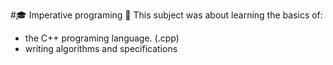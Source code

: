 #🎓 Imperative programing
📘 This subject was about learning the basics of:
 - the C++ programing language. (.cpp)
 - writing algorithms and specifications
